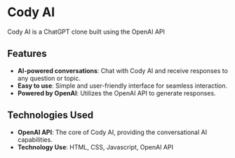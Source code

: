 # Cody AI
Cody AI is a ChatGPT clone built using the OpenAI API
## Features

- **AI-powered conversations**: Chat with Cody AI and receive responses to any question or topic.
- **Easy to use**: Simple and user-friendly interface for seamless interaction.
- **Powered by OpenAI**: Utilizes the OpenAI API to generate responses.

## Technologies Used

- **OpenAI API**: The core of Cody AI, providing the conversational AI capabilities.
- **Technology Use**: HTML, CSS, Javascript, OpenAI API




